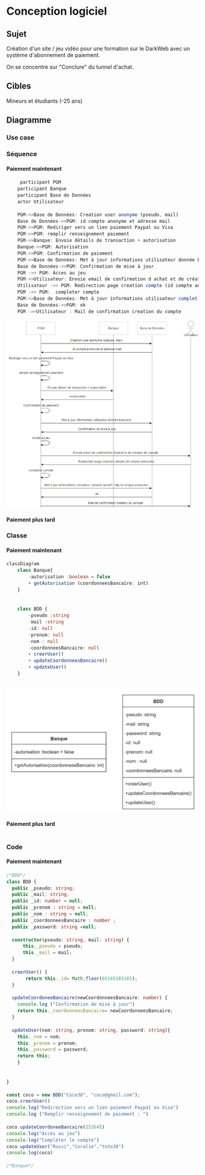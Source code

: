 # Conception logiciel
## Sujet
Création d'un site / jeu vidéo pour une formation sur le DarkWeb avec un système d'abonnement de paiement.

On se concentre sur "Conclure" du tunnel d'achat.
## Cibles
Mineurs et étudiants (-25 ans)
## Diagramme
### Use case

### Séquence
#### Paiement maintenant

```ts
     participant PGM
    participant Banque
    participant Base de Données
    actor Utilisateur
 
    PGM->>Base de Données: Creation user anonyme (pseudo, mail)
    Base de Données->>PGM: id compte anonyme et adresse mail
    PGM->>PGM: Rediriger vers un lien paiement Paypal ou Visa
    PGM->>PGM: remplir renseignement paiement
    PGM->>Banque: Envoie détails de transaction + autorisation
    Banque->>PGM: Autorisation
    PGM->>PGM: Confirmation de paiement
    PGM->>Base de Données: Met à jour informations utilisateur donnée bancaire
    Base de Données->>PGM: Confirmation de mise à jour
    PGM ->> PGM: Acces au jeu
    PGM->>Utilisateur: Envoie email de confirmation d achat et de création de compte
    Utilisateur ->> PGM: Redirection page creation compte (id compte anonyme)
    PGM ->> PGM:  completer compte
    PGM->>Base de Données: Met à jour informations utilisateur complet (email?, mtp,id compte anonyme)
    Base de Données->>PGM: ok
    PGM ->>Utilisateur : Mail de confirmation creation du compte
```

![Img diagramme de séquence paiement now](image-3.png)
#### Paiement plus tard

### Classe

#### Paiement maintenant

```ts
classDiagram
    class Banque{
        -autorisation :boolean = false
        + getAutorisation (coordonneesBancaire: int)
    }
    

    class BDD {
        -pseudo :string
        -mail :string
        -id: null
        -prenom: null
        -nom : null
        -coordonneesBancaire: null
        + creerUser()
        + updateCoordonneesBancaire()
        + updateUser()
    }
   
```
![alt text](image-4.png)

#### Paiement plus tard

```ts

```

### Code
#### Paiement maintenant

```ts
/*BDD*/
class BDD {
  public _pseudo: string;
  public _mail: string;
  public _id: number = null;
  public _prenom : string = null;
  public _nom : string = null;
  public _coordonneesBancaire : number ;
  public _password: string =null;
 
  constructor(pseudo: string, mail: string) {
      this._pseudo = pseudo;
      this._mail = mail;
  }
 
  creerUser() {
       return this._id= Math.floor(65165165165);
  }

  updateCoordoneeBancaire(newCoordonneesBancaire: number) {
    console.log ("Confirmation de mise à jour")
    return this._coordonneesBancaire= newCoordonneesBancaire;
  }
 
  updateUser(nom: string, prenom: string, password: string){
    this._nom = nom;
    this._prenom = prenom;
    this._password = password;
    return this;
    }
 
 
}

const coco = new BDD("Coco38", "coco@gmail.com");
coco.creerUser()
console.log("Redirection vers un lien paiement Paypal ou Visa")
console.log ("Remplir renseignement de paiement : ")

coco.updateCoordoneeBancaire(152645)
console.log("Accès au jeu")
console.log("Compléter le compte")
coco.updateUser("Russi","Coralie","toto38")
console.log(coco)

/*Banque*/


```
